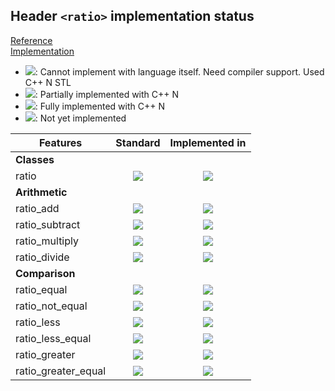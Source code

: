 ## Header `<ratio>` implementation status

[Reference](https://en.cppreference.com/w/cpp/header/ratio)  
[Implementation](../ss/include/ss/ratio.h)

* ![](https://img.shields.io/badge/C%2B%2B-N-red): Cannot implement with language itself. Need compiler support. Used C++ N STL
* ![](https://img.shields.io/badge/C%2B%2B-N-blue): Partially implemented with C++ N
* ![](https://img.shields.io/badge/C%2B%2B-N-green): Fully implemented with C++ N
* ![][notyet]: Not yet implemented

| Features                                     | Standard             | Implemented in                    |
|----------------------------------------------|:--------------------:|:---------------------------------:|
| **Classes**                                  |                      |                                   |
| ratio                                        | ![][cpp11]           | ![][notyet]                       |
| **Arithmetic**                               |                      |                                   |
| ratio_add                                    | ![][cpp11]           | ![][notyet]                       |
| ratio_subtract                               | ![][cpp11]           | ![][notyet]                       |
| ratio_multiply                               | ![][cpp11]           | ![][notyet]                       |
| ratio_divide                                 | ![][cpp11]           | ![][notyet]                       |
| **Comparison**                               |                      |                                   |
| ratio_equal                                  | ![][cpp11]           | ![][notyet]                       |
| ratio_not_equal                              | ![][cpp11]           | ![][notyet]                       |
| ratio_less                                   | ![][cpp11]           | ![][notyet]                       |
| ratio_less_equal                             | ![][cpp11]           | ![][notyet]                       |
| ratio_greater                                | ![][cpp11]           | ![][notyet]                       |
| ratio_greater_equal                          | ![][cpp11]           | ![][notyet]                       |


<!--
	C++11: 11	| 0

	Total: 11	| 0-->

[notyet]: https://img.shields.io/badge/Not_yet-orange
[removed]: https://img.shields.io/badge/Removed-red
[legacy]: https://img.shields.io/badge/legacy-grey

[cppno11]: https://img.shields.io/badge/C%2B%2B-11-red
[cppno14]: https://img.shields.io/badge/C%2B%2B-14-red
[cppno17]: https://img.shields.io/badge/C%2B%2B-17-red
[cppno20]: https://img.shields.io/badge/C%2B%2B-20-red
[cppno23]: https://img.shields.io/badge/C%2B%2B-23-red

[cpppt11]: https://img.shields.io/badge/C%2B%2B-11-blue
[cpppt14]: https://img.shields.io/badge/C%2B%2B-14-blue
[cpppt17]: https://img.shields.io/badge/C%2B%2B-17-blue
[cpppt20]: https://img.shields.io/badge/C%2B%2B-20-blue
[cpppt23]: https://img.shields.io/badge/C%2B%2B-23-blue

[cpp11]: https://img.shields.io/badge/C%2B%2B-11-green
[cpp14]: https://img.shields.io/badge/C%2B%2B-14-green
[cpp17]: https://img.shields.io/badge/C%2B%2B-17-green
[cpp20]: https://img.shields.io/badge/C%2B%2B-20-green
[cpp23]: https://img.shields.io/badge/C%2B%2B-23-green
